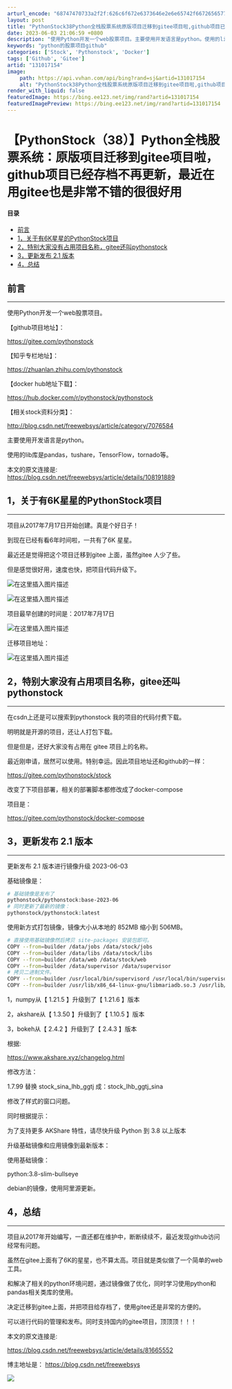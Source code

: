 ```yaml
---
arturl_encode: "68747470733a2f2f:626c6f672e6373646e2e6e65742f667265657765627379732f:61727469636c652f64657461696c732f313331303137313534"
layout: post
title: "PythonStock38Python全栈股票系统原版项目迁移到gitee项目啦,github项目已经存档不再更新,最近在用gitee也是非常不错的很很好用"
date: 2023-06-03 21:06:59 +0800
description: "使用Python开发一个web股票项目。主要使用开发语言是python。使用的lib库是pandas"
keywords: "python的股票项目github"
categories: ['Stock', 'Pythonstock', 'Docker']
tags: ['Github', 'Gitee']
artid: "131017154"
image:
    path: https://api.vvhan.com/api/bing?rand=sj&artid=131017154
    alt: "PythonStock38Python全栈股票系统原版项目迁移到gitee项目啦,github项目已经存档不再更新,最近在用gitee也是非常不错的很很好用"
render_with_liquid: false
featuredImage: https://bing.ee123.net/img/rand?artid=131017154
featuredImagePreview: https://bing.ee123.net/img/rand?artid=131017154
---
```


# 【PythonStock（38）】Python全栈股票系统：原版项目迁移到gitee项目啦，github项目已经存档不再更新，最近在用gitee也是非常不错的很很好用

#### 目录

* [前言](#_4)
* [1，关于有6K星星的PythonStock项目](#16KPythonStock_21)
* [2，特别大家没有占用项目名称，gitee还叫pythonstock](#2giteepythonstock_41)
* [3，更新发布 2.1 版本](#3_21__58)
* [4，总结](#4_105)

## 前言

---

使用Python开发一个web股票项目。
  
【github项目地址】：
  
<https://gitee.com/pythonstock>
  
【知乎专栏地址】：
  
<https://zhuanlan.zhihu.com/pythonstock>
  
【docker hub地址下载】：
  
<https://hub.docker.com/r/pythonstock/pythonstock>
  
【相关stock资料分类】：
  
<http://blog.csdn.net/freewebsys/article/category/7076584>
  
主要使用开发语言是python。
  
使用的lib库是pandas，tushare，TensorFlow，tornado等。

本文的原文连接是:
<https://blog.csdn.net/freewebsys/article/details/108191889>

## 1，关于有6K星星的PythonStock项目

---

项目从2017年7月17日开始创建。真是个好日子！
  
到现在已经有看6年时间啦，一共有了6K 星星。

最近还是觉得把这个项目迁移到gitee 上面，虽然gitee 人少了些。
  
但是感觉很好用，速度也快，把项目代码升级下。

![在这里插入图片描述](https://i-blog.csdnimg.cn/blog_migrate/4a825665c9fba50f63f175a66f46056b.png#pic_center)

![在这里插入图片描述](https://i-blog.csdnimg.cn/blog_migrate/0bb47c032860c31b35f1e50336c25d9e.png)
  
项目最早创建的时间是：2017年7月17日
  
![在这里插入图片描述](https://i-blog.csdnimg.cn/blog_migrate/f7c199eb7a94166ebdde136692e1b07f.png)

迁移项目地址：

![在这里插入图片描述](https://i-blog.csdnimg.cn/blog_migrate/757a471323bdf44988eecd558ffcea15.png)

## 2，特别大家没有占用项目名称，gitee还叫pythonstock

---

在csdn上还是可以搜索到pythonstock 我的项目的代码付费下载。
  
明明就是开源的项目，还让人打包下载。
  
但是但是，还好大家没有占用在 gitee 项目上的名称。
  
最近刚申请，居然可以使用。特别幸运。因此项目地址还和github的一样：

<https://gitee.com/pythonstock/stock>

改变了下项目部署，相关的部署脚本都修改成了docker-compose

项目是：

<https://gitee.com/pythonstock/docker-compose>

## 3，更新发布 2.1 版本

---

更新发布 2.1 版本进行镜像升级 2023-06-03

基础镜像是：

```bash
# 基础镜像是发布了
pythonstock/pythonstock:base-2023-06
# 同时更新了最新的镜像：
pythonstock/pythonstock:latest

```

使用新方式打包镜像，镜像大小从本地的 852MB 缩小到 506MB。

```bash
# 直接使用基础镜像然后拷贝 site-packages 安装包即可。
COPY --from=builder /data/jobs /data/stock/jobs
COPY --from=builder /data/libs /data/stock/libs
COPY --from=builder /data/web /data/stock/web
COPY --from=builder /data/supervisor /data/supervisor
# 拷贝二进制文件。
COPY --from=builder /usr/local/bin/supervisord /usr/local/bin/supervisord
COPY --from=builder /usr/lib/x86_64-linux-gnu/libmariadb.so.3 /usr/lib/x86_64-linux-gnu/libmariadb.so.3


```

1，numpy从【 1.21.5 】升级到了【 1.21.6 】版本
  
2，akshare从【 1.3.50 】升级到了【 1.10.5 】版本
  
3，bokeh从【 2.4.2 】升级到了【 2.4.3 】版本

根据:
  
<https://www.akshare.xyz/changelog.html>

修改方法：

1.7.99 替换 stock\_sina\_lhb\_ggtj 成：stock\_lhb\_ggtj\_sina
  
修改了样式的窗口问题。
  
同时根据提示：

为了支持更多 AKShare 特性，请尽快升级 Python 到 3.8 以上版本

升级基础镜像和应用镜像到最新版本：
  
使用基础镜像：
  
python:3.8-slim-bullseye
  
debian的镜像，使用阿里源更新。

## 4，总结

---

项目从2017年开始编写，一直还都在维护中，断断续续不，最近发现github访问经常有问题。
  
虽然在gitee上面有了6K的星星，也不算太高。项目就是类似做了一个简单的web工具。
  
和解决了相关的python环境问题，通过镜像做了优化，同时学习使用python和pandas相关类库的使用。
  
决定迁移到gitee上面，并把项目给存档了，使用gitee还是非常的方便的。
  
可以进行代码的管理和发布。同时支持国内的gitee项目，顶顶顶！！！

本文的原文连接是:
  
<https://blog.csdn.net/freewebsys/article/details/81665552>

博主地址是：
<https://blog.csdn.net/freewebsys>

![](https://i-blog.csdnimg.cn/blog_migrate/f072254c53cc4f1530ea33866de0a42c.png)